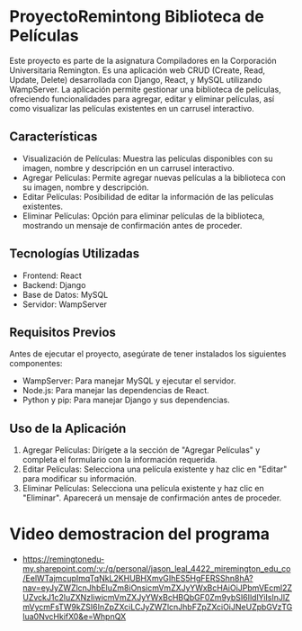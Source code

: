 # ProyectoRemintong Biblioteca de Películas
Este proyecto es parte de la asignatura Compiladores en la Corporación Universitaria Remington. Es una aplicación web CRUD (Create, Read, Update, Delete) desarrollada con Django, React, y MySQL utilizando WampServer. La aplicación permite gestionar una biblioteca de películas, ofreciendo funcionalidades para agregar, editar y eliminar películas, así como visualizar las películas existentes en un carrusel interactivo.

## Características
- Visualización de Películas: Muestra las películas disponibles con su imagen, nombre y descripción en un carrusel interactivo.
- Agregar Películas: Permite agregar nuevas películas a la biblioteca con su imagen, nombre y descripción.
- Editar Películas: Posibilidad de editar la información de las películas existentes.
- Eliminar Películas: Opción para eliminar películas de la biblioteca, mostrando un mensaje de confirmación antes de proceder.

## Tecnologías Utilizadas
- Frontend: React
- Backend: Django
- Base de Datos: MySQL
- Servidor: WampServer

## Requisitos Previos
Antes de ejecutar el proyecto, asegúrate de tener instalados los siguientes componentes:

- WampServer: Para manejar MySQL y ejecutar el servidor.
- Node.js: Para manejar las dependencias de React.
- Python y pip: Para manejar Django y sus dependencias.

## Uso de la Aplicación
1. Agregar Películas: Dirígete a la sección de "Agregar Películas" y completa el formulario con la información requerida.
2. Editar Películas: Selecciona una película existente y haz clic en "Editar" para modificar su información.
3. Eliminar Películas: Selecciona una película existente y haz clic en "Eliminar". Aparecerá un mensaje de confirmación antes de proceder.

# Video demostracion del programa
- https://remingtonedu-my.sharepoint.com/:v:/g/personal/jason_leal_4422_miremington_edu_co/EelWTajmcupImqTqNkL2KHUBHXmvGIhES5HgFERSShn8hA?nav=eyJyZWZlcnJhbEluZm8iOnsicmVmZXJyYWxBcHAiOiJPbmVEcml2ZUZvckJ1c2luZXNzIiwicmVmZXJyYWxBcHBQbGF0Zm9ybSI6IldlYiIsInJlZmVycmFsTW9kZSI6InZpZXciLCJyZWZlcnJhbFZpZXciOiJNeUZpbGVzTGlua0NvcHkifX0&e=WhpnQX 
